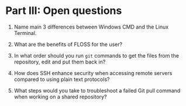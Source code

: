 # Part III: Open questions

1.  Name main 3 differences between Windows CMD and the Linux Terminal.


2. What are the benefits of FLOSS for the user?

3. In what order should you run `git` commands to get the files from the repository, edit and put them back in?

4. How does SSH enhance security when accessing remote servers compared to using plain text protocols?

5. What steps would you take to troubleshoot a failed Git pull command when working on a shared repository?
